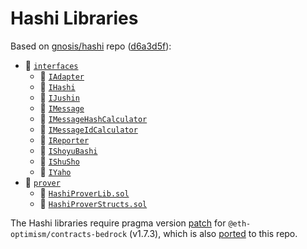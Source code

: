 # Hashi Libraries

Based on [gnosis/hashi](https://github.com/gnosis/hashi) repo ([d6a3d5f](https://github.com/gnosis/hashi/tree/d6a3d5f5a881d0646cff63f4c980854070cbb6f1)):

- 📂 [`interfaces`](https://github.com/gnosis/hashi/tree/d6a3d5f5a881d0646cff63f4c980854070cbb6f1/packages/evm/contracts/interfaces)
  - 📄 [`IAdapter`](https://github.com/gnosis/hashi/blob/d6a3d5f5a881d0646cff63f4c980854070cbb6f1/packages/evm/contracts/interfaces/IAdapter.sol)
  - 📄 [`IHashi`](https://github.com/gnosis/hashi/blob/d6a3d5f5a881d0646cff63f4c980854070cbb6f1/packages/evm/contracts/interfaces/IHashi.sol)
  - 📄 [`IJushin`](https://github.com/gnosis/hashi/blob/d6a3d5f5a881d0646cff63f4c980854070cbb6f1/packages/evm/contracts/interfaces/IJushin.sol)
  - 📄 [`IMessage`](https://github.com/gnosis/hashi/blob/d6a3d5f5a881d0646cff63f4c980854070cbb6f1/packages/evm/contracts/interfaces/IMessage.sol)
  - 📄 [`IMessageHashCalculator`](https://github.com/gnosis/hashi/blob/d6a3d5f5a881d0646cff63f4c980854070cbb6f1/packages/evm/contracts/interfaces/IMessageHashCalculator.sol)
  - 📄 [`IMessageIdCalculator`](https://github.com/gnosis/hashi/blob/d6a3d5f5a881d0646cff63f4c980854070cbb6f1/packages/evm/contracts/interfaces/IMessageIdCalculator.sol)
  - 📄 [`IReporter`](https://github.com/gnosis/hashi/blob/d6a3d5f5a881d0646cff63f4c980854070cbb6f1/packages/evm/contracts/interfaces/IReporter.sol)
  - 📄 [`IShoyuBashi`](https://github.com/gnosis/hashi/blob/d6a3d5f5a881d0646cff63f4c980854070cbb6f1/packages/evm/contracts/interfaces/IShoyuBashi.sol)
  - 📄 [`IShuSho`](https://github.com/gnosis/hashi/blob/d6a3d5f5a881d0646cff63f4c980854070cbb6f1/packages/evm/contracts/interfaces/IShuSho.sol)
  - 📄 [`IYaho`](https://github.com/gnosis/hashi/blob/d6a3d5f5a881d0646cff63f4c980854070cbb6f1/packages/evm/contracts/interfaces/IYaho.sol)
- 📂 [`prover`](https://github.com/gnosis/hashi/tree/d6a3d5f5a881d0646cff63f4c980854070cbb6f1/packages/evm/contracts/prover)
  - 📄 [`HashiProverLib.sol`](https://github.com/gnosis/hashi/blob/d6a3d5f5a881d0646cff63f4c980854070cbb6f1/packages/evm/contracts/prover/HashiProverLib.sol)
  - 📄 [`HashiProverStructs.sol`](https://github.com/gnosis/hashi/blob/d6a3d5f5a881d0646cff63f4c980854070cbb6f1/packages/evm/contracts/prover/HashiProverStructs.sol)

The Hashi libraries require pragma version [patch](https://github.com/gnosis/hashi/blob/d6a3d5f5a881d0646cff63f4c980854070cbb6f1/patches/%40eth-optimism%2Bcontracts-bedrock%2B0.17.3.patch)
for `@eth-optimism/contracts-bedrock` (v1.7.3), which is also [ported](../../../../patches/@eth-optimism-contracts-bedrock-npm-0.17.3-e7ff7d2c90.patch) to this repo.
